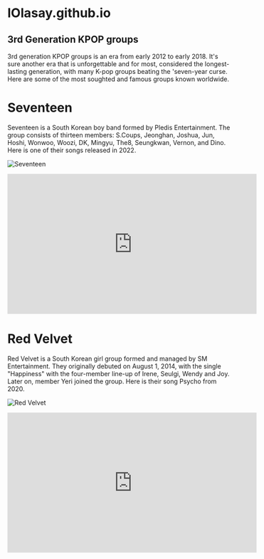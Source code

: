 # IOlasay.github.io
## 3rd Generation KPOP groups

3rd generation KPOP groups is an era from early 2012 to early 2018. It's sure another era that is unforgettable and for most, considered the longest-lasting generation, with many K-pop groups beating the 'seven-year curse. Here are some of the most soughted and famous groups known worldwide.

# Seventeen
Seventeen is a South Korean boy band formed by Pledis Entertainment. The group consists of thirteen members: S.Coups, Jeonghan, Joshua, Jun, Hoshi, Wonwoo, Woozi, DK, Mingyu, The8, Seungkwan, Vernon, and Dino. Here is one of their songs released in 2022.

![Seventeen](https://encrypted-tbn0.gstatic.com/images?q=tbn:ANd9GcQj3PKcIytaFqrju7a-brOg1lAdWfTWOiSPMQ&usqp=CAU)

<iframe width="560" height="315" src="https://www.youtube-nocookie.com/embed/gRnuFC4Ualw?si=ilXG2bO_3FTi43Px" title="YouTube video player" frameborder="0" allow="accelerometer; autoplay; clipboard-write; encrypted-media; gyroscope; picture-in-picture; web-share" allowfullscreen></iframe>

# Red Velvet
Red Velvet is a South Korean girl group formed and managed by SM Entertainment. They originally debuted on August 1, 2014, with the single "Happiness" with the four-member line-up of Irene, Seulgi, Wendy and Joy. Later on, member Yeri joined the group. Here is their song Psycho from 2020.

![Red Velvet](https://encrypted-tbn0.gstatic.com/images?q=tbn:ANd9GcQlPf7jqzs-aNqOv2uJzr5eNneRcWeJpp3-FQ&usqp=CAU)

<iframe width="560" height="315" src="https://www.youtube.com/embed/uR8Mrt1IpXg?si=72Ffrwj7Ie4w99VK" title="YouTube video player" frameborder="0" allow="accelerometer; autoplay; clipboard-write; encrypted-media; gyroscope; picture-in-picture; web-share" allowfullscreen></iframe>
